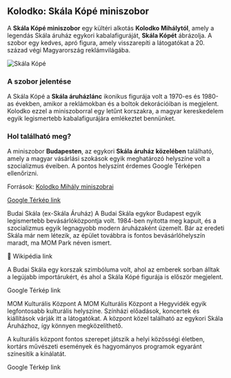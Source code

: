 ## Kolodko: Skála Kópé miniszobor  

A **Skála Kópé miniszobor** egy kültéri alkotás **Kolodko Mihálytól**, amely a legendás Skála áruház egykori kabalafiguráját, **Skála Kópét** ábrázolja. A szobor egy kedves, apró figura, amely visszarepíti a látogatókat a 20. század végi Magyarország reklámvilágába.  

![Skála Kópé](kepek/kope.jpg)  

### A szobor jelentése  
A Skála Kópé a **Skála áruházlánc** ikonikus figurája volt a 1970-es és 1980-as években, amikor a reklámokban és a boltok dekorációiban is megjelent. Kolodko ezzel a miniszoborral egy letűnt korszakra, a magyar kereskedelem egyik legismertebb kabalafigurájára emlékeztet bennünket.  

### Hol található meg?  
A miniszobor **Budapesten**, az egykori **Skála áruház közelében** található, amely a magyar vásárlási szokások egyik meghatározó helyszíne volt a szocializmus éveiben. A pontos helyszínt érdemes Google Térképen ellenőrizni.  

Források: [Kolodko Mihály miniszobrai](https://hu.wikipedia.org/wiki/Kolodko_Mih%C3%A1ly)  

[Google Térkép link](https://maps.app.goo.gl/Rw34JMFGxTXWMTB5A)  

Budai Skála (ex-Skála Áruház)
A Budai Skála egykor Budapest egyik legismertebb bevásárlóközpontja volt. 1984-ben nyitotta meg kapuit, és a szocializmus egyik legnagyobb modern áruházaként üzemelt. Bár az eredeti Skála már nem létezik, az épület továbbra is fontos bevásárlóhelyszín maradt, ma MOM Park néven ismert.


🔗 Wikipédia link

A Budai Skála egy korszak szimbóluma volt, ahol az emberek sorban álltak a legújabb importárukért, és ahol a Skála Kópé figurája is először megjelent.

Google Térkép link

MOM Kulturális Központ
A MOM Kulturális Központ a Hegyvidék egyik legfontosabb kulturális helyszíne. Színházi előadások, koncertek és kiállítások várják itt a látogatókat. A központ közel található az egykori Skála Áruházhoz, így könnyen megközelíthető.


A kulturális központ fontos szerepet játszik a helyi közösségi életben, kortárs művészeti események és hagyományos programok egyaránt színesítik a kínálatát.

Google Térkép link

